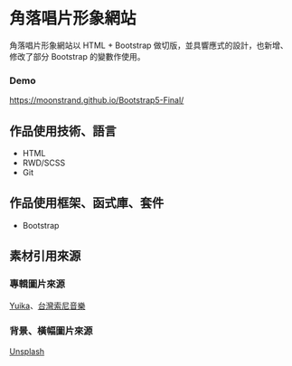 # 角落唱片形象網站 #
角落唱片形象網站以 HTML + Bootstrap 做切版，並具響應式的設計，也新增、修改了部分 Bootstrap 的變數作使用。

### Demo ###
https://moonstrand.github.io/Bootstrap5-Final/

## 作品使用技術、語言 ##
- HTML
- RWD/SCSS
- Git

## 作品使用框架、函式庫、套件 ##
- Bootstrap

## 素材引用來源 ##

### 專輯圖片來源 ###
[Yuika](https://twitter.com/yuika_singuitar)、[台灣索尼音樂](https://www.sonymusic.com.tw/)

### 背景、橫幅圖片來源 ###
[Unsplash](https://unsplash.com/)